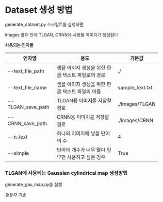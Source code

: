 # Dataset 생성 방법

generate_dataset.py 스크립트를 실행하면  

images 폴더 안에 TLGAN, CRNN에 사용될 이미지가 생성된다  

**사용되는 인자들**  

| 인자명            | 용도                                              | 기본값          |
| ----------------- | ------------------------------------------------- | --------------- |
| --text_file_path  | 샘플 이미지 생성을 위한 한글 텍스트 파일로의 경로 | ./              |
| --text_file_name  | 샘플 이미지 생성을 위한 한글 텍스트 파일의 이름   | sample_text.txt |
| --TLGAN_save_path | TLGAN용 이미지를 저장할 경로                      | ./images/TLGAN  |
| --CRNN_save_path  | CRNN용 이미지를 저장할 경로                       | ./images/CRNN   |
| --n_text          | 하나의 이미지에 넣을 단어의 수                    | 4               |
| --simple          | 단어의 개수가 너무 많아 일부만 사용하고 싶은 경우 | True            |

### TLGAN에 사용되는 Gaussian cylindrical map 생성방법

generate_gau_map.py를 실행  

*담당자 기술*